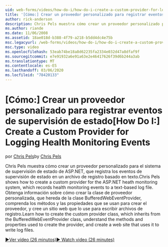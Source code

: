 ```yaml
---
uid: web-forms/videos/how-do-i/how-do-i-create-a-custom-provider-for-logging-health-monitoring-events
title: '[Cómo:] Crear un proveedor personalizado para registrar eventos de supervisión de estado | Microsoft Docs'
author: rick-anderson
description: Chris Pels muestra cómo crear un proveedor personalizado para el sistema de supervisión de estado de ASP.NET, que registra los eventos de supervisión de estado en un archivo de registro basado en texto. ...
ms.author: riande
ms.date: 11/06/2008
ms.assetid: 18ae018d-b388-4f79-a218-b5dd4dc4e75b
msc.legacyurl: /web-forms/videos/how-do-i/how-do-i-create-a-custom-provider-for-logging-health-monitoring-events
msc.type: video
ms.openlocfilehash: 53eab74be18a8d62235fa2334e032d47a8dfaf9f
ms.sourcegitcommit: e7e91932a6e91a63e2e46417626f39d6b244a3ab
ms.translationtype: MT
ms.contentlocale: es-ES
ms.lasthandoff: 03/06/2020
ms.locfileid: "78420133"
---
```

# <a name="how-do-i-create-a-custom-provider-for-logging-health-monitoring-events"></a><span data-ttu-id="d72b9-104">[Cómo:] Crear un proveedor personalizado para registrar eventos de supervisión de estado</span><span class="sxs-lookup"><span data-stu-id="d72b9-104">[How Do I:] Create a Custom Provider for Logging Health Monitoring Events</span></span>

<span data-ttu-id="d72b9-105">por [Chris Pels](https://twitter.com/chrispels)</span><span class="sxs-lookup"><span data-stu-id="d72b9-105">by [Chris Pels](https://twitter.com/chrispels)</span></span>

<span data-ttu-id="d72b9-106">Chris Pels muestra cómo crear un proveedor personalizado para el sistema de supervisión de estado de ASP.NET, que registra los eventos de supervisión de estado en un archivo de registro basado en texto.</span><span class="sxs-lookup"><span data-stu-id="d72b9-106">Chris Pels shows how to create a custom provider for the ASP.NET heath monitoring system, which records health monitoring events to a text-based log file.</span></span> <span data-ttu-id="d72b9-107">Obtenga información sobre cómo crear la clase de proveedor personalizada, que hereda de la clase BufferedWebEventProvider, comprenda los métodos y las propiedades que se usan para crear el proveedor, y cree un sitio web que lo use para escribir archivos de registro.</span><span class="sxs-lookup"><span data-stu-id="d72b9-107">Learn how to create the custom provider class, which inherits from the BufferedWebEventProvider class, understand the methods and properties used to create the provider, and create a web site that uses it to write log files.</span></span>

[<span data-ttu-id="d72b9-108">&#9654;Ver vídeo (26 minutos)</span><span class="sxs-lookup"><span data-stu-id="d72b9-108">&#9654; Watch video (26 minutes)</span></span>](https://channel9.msdn.com/Blogs/ASP-NET-Site-Videos/how-do-i-create-a-custom-provider-for-logging-health-monitoring-events)
